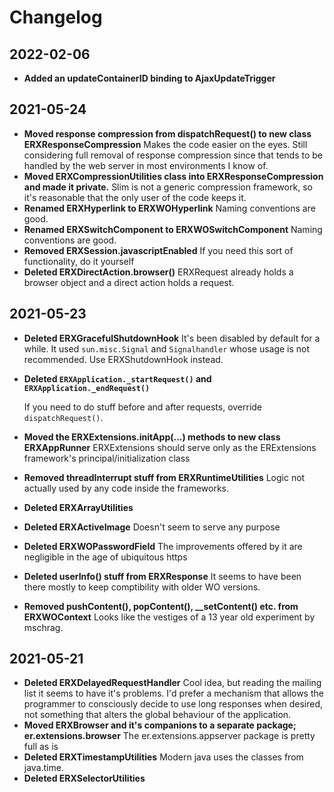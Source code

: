 # Changelog

## 2022-02-06
- **Added an updateContainerID binding to AjaxUpdateTrigger**

## 2021-05-24

- **Moved response compression from dispatchRequest() to new class ERXResponseCompression**
  Makes the code easier on the eyes. Still considering full removal of response compression since that tends to be handled by the web server in most environments I know of. 
- **Moved ERXCompressionUtilities class into ERXResponseCompression and made it private.**
  Slim is not a generic compression framework, so it's reasonable that the only user of the code keeps it.
- **Renamed ERXHyperlink to ERXWOHyperlink**
  Naming conventions are good.
- **Renamed ERXSwitchComponent to ERXWOSwitchComponent**
  Naming conventions are good.
- **Removed ERXSession.javascriptEnabled**
  If you need this sort of functionality, do it yourself
- **Deleted ERXDirectAction.browser()**
  ERXRequest already holds a browser object and a direct action holds a request.

## 2021-05-23

- **Deleted ERXGracefulShutdownHook**
  It's been disabled by default for a while. It used `sun.misc.Signal` and `Signalhandler` whose usage is not recommended. Use ERXShutdownHook instead.

- **Deleted `ERXApplication._startRequest()` and `ERXApplication._endRequest()`**

  If you need to do stuff before and after requests, override `dispatchRequest()`.

- **Moved the ERXExtensions.initApp(...) methods to new class ERXAppRunner**
  ERXExtensions should serve only as the ERExtensions framework's principal/initialization class

- **Removed threadInterrupt stuff from ERXRuntimeUtilities**
  Logic not actually used by any code inside the frameworks.

- **Deleted ERXArrayUtilities**

- **Deleted ERXActiveImage**
  Doesn't seem to serve any purpose

- **Deleted ERXWOPasswordField**
  The improvements offered by it are negligible in the age of ubiquitous https

- **Deleted userInfo() stuff from ERXResponse**
  It seems to have been there mostly to keep comptibility with older WO versions.

- **Removed pushContent(), popContent(), __setContent() etc. from ERXWOContext**
  Looks like the vestiges of a 13 year old experiment by mschrag.

## 2021-05-21

- **Deleted ERXDelayedRequestHandler**
  Cool idea, but reading the mailing list it seems to have it's problems. I'd prefer a mechanism that allows the programmer to consciously decide to use long responses when desired, not something that alters the global behaviour of the application.
- **Moved ERXBrowser and it's companions to a separate package; er.extensions.browser**
  The er.extensions.appserver package is pretty full as is
- **Deleted ERXTimestampUtilities**
  Modern java uses the classes from java.time.
- **Deleted ERXSelectorUtilities**
